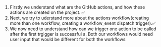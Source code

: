 1. Firstly we understand what are the GitHub actions, and how these actions are created on the project. ✅
2. Next, we try to uderstand more about the actions workflow(creating more than one workflow, creating a workflow_event dispatch trigger).✅
3. We now need to understand how can we trigger one action to be called after the first trgigger is successful
    a. Both our workflows would need user input that would be different for both the workflows

